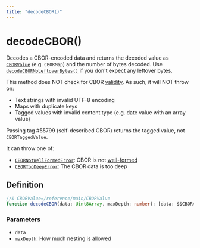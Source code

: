 ```yaml
---
title: "decodeCBOR()"
---
```


# decodeCBOR()

Decodes a CBOR-encoded data and returns the decoded value as [`CBORValue`](/reference/main/CBORValue) (e.g. `CBORMap`) and the number of bytes decoded. Use [`decodeCBORNoLeftoverBytes()`](/reference/main/decodeCBORNoLeftoverBytes) if you don't expect any leftover bytes.

This method does NOT check for CBOR [validity](https://datatracker.ietf.org/doc/html/rfc8949#name-terminology). As such, it will NOT throw on:

- Text strings with invalid UTF-8 encoding
- Maps with duplicate keys
- Tagged values with invalid content type (e.g. date value with an array value)

Passing tag #55799 (self-described CBOR) returns the tagged value, not `CBORTaggedValue`.

It can throw one of:

- [`CBORNotWellFormedError`](/reference/main/CBORNotWellFormedError): CBOR is not [well-formed](https://datatracker.ietf.org/doc/html/rfc8949#name-terminology)
- [`CBORTooDeepError`](/reference/main/CBORTooDeepError): The CBOR data is too deep

## Definition

```ts
//$ CBORValue=/reference/main/CBORValue
function decodeCBOR(data: Uint8Array, maxDepth: number): [data: $$CBORValue, size: number];
```

### Parameters

- `data`
- `maxDepth`: How much nesting is allowed
